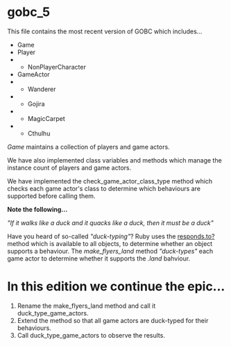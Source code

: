 # gobc_5

This file contains the most recent version of GOBC which includes...

* Game
* Player
*  - NonPlayerCharacter
* GameActor
*  - Wanderer
*  - Gojira
*  - MagicCarpet
*  - Cthulhu

*Game* maintains a collection of players and game actors.

We have also implemented class variables and methods which manage the instance count of players and game actors.

We have implemented the check_game_actor_class_type method which checks each game actor's class to determine which behaviours are supported before calling them.

**Note the following...**

*"If it walks like a duck and it quacks like a duck, then it must be a duck"*

Have you heard of so-called *"duck-typing"*? Ruby uses the [responds.to?](https://ruby-doc.org/core-2.5.1/Object.html) method which is available to all objects, to determine whether an object supports a behaviour. The *make_flyers_land* method *"duck-types"* each game actor to determine whether it supports the *.land* bahviour.

# In this edition we continue the epic...

1. Rename the make_flyers_land method and call it duck_type_game_actors. 
2. Extend the method so that all game actors are duck-typed for their behaviours.
3. Call duck_type_game_actors to observe the results.